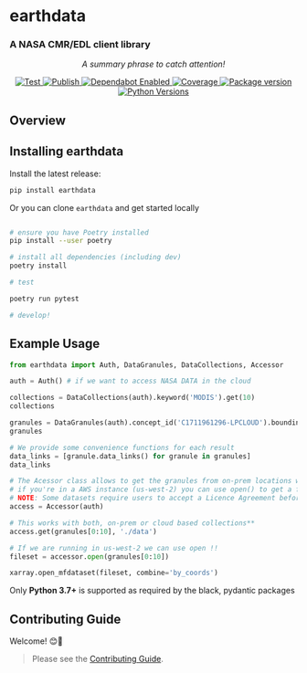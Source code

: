 # earthdata
### A NASA CMR/EDL client library

<p align="center">
    <em>A summary phrase to catch attention!</em>
</p>

<p align="center">
<a href="https://github.com/betolink/earthdata/actions?query=workflow%3ATest" target="_blank">
    <img src="https://github.com/betolink/earthdata/workflows/Test/badge.svg" alt="Test">
</a>
<a href="https://github.com/betolink/earthdata/actions?query=workflow%3APublish" target="_blank">
    <img src="https://github.com/betolink/earthdata/workflows/Publish/badge.svg" alt="Publish">
</a>
<a href="https://dependabot.com/" target="_blank">
    <img src="https://flat.badgen.net/dependabot/betolink/earthdata?icon=dependabot" alt="Dependabot Enabled">
</a>
<a href="https://codecov.io/gh/betolink/earthdata" target="_blank">
    <img src="https://img.shields.io/codecov/c/github/betolink/earthdata?color=%2334D058" alt="Coverage">
</a>
<a href="https://pypi.org/project/earthdata" target="_blank">
    <img src="https://img.shields.io/pypi/v/earthdata?color=%2334D058&label=pypi%20package" alt="Package version">
</a>
<a href="https://pypi.org/project/earthdata/" target="_blank">
    <img src="https://img.shields.io/pypi/pyversions/earthdata.svg" alt="Python Versions">
</a>


## Overview


## Installing earthdata

Install the latest release:

```bash
pip install earthdata
```

Or you can clone `earthdata` and get started locally

```bash

# ensure you have Poetry installed
pip install --user poetry

# install all dependencies (including dev)
poetry install

# test

poetry run pytest

# develop!

```

## Example Usage

```python
from earthdata import Auth, DataGranules, DataCollections, Accessor

auth = Auth() # if we want to access NASA DATA in the cloud

collections = DataCollections(auth).keyword('MODIS').get(10)
collections

granules = DataGranules(auth).concept_id('C1711961296-LPCLOUD').bounding_box(-10,20,10,50).get(5)
granules

# We provide some convenience functions for each result
data_links = [granule.data_links() for granule in granules]
data_links

# The Acessor class allows to get the granules from on-prem locations with get()
# if you're in a AWS instance (us-west-2) you can use open() to get a fileset!
# NOTE: Some datasets require users to accept a Licence Agreement before accessing them
access = Accessor(auth)

# This works with both, on-prem or cloud based collections**
access.get(granules[0:10], './data')

# If we are running in us-west-2 we can use open !!
fileset = accessor.open(granules[0:10])

xarray.open_mfdataset(fileset, combine='by_coords')
```

Only **Python 3.7+** is supported as required by the black, pydantic packages


## Contributing Guide

Welcome! 😊👋

> Please see the [Contributing Guide](CONTRIBUTING.md).
